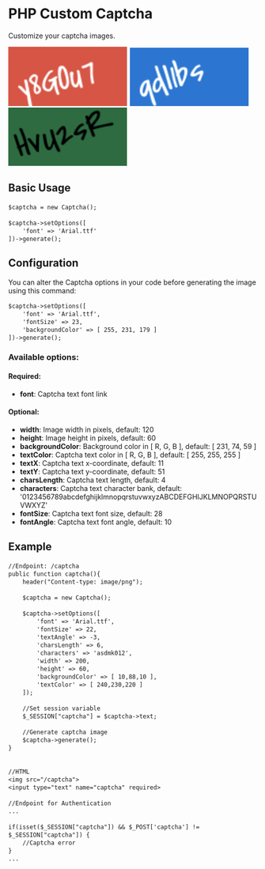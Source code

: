 # PHP Custom Captcha

Customize your captcha images.

![Custom 1](/images/custom-1.png)
![Custom 2](/images/custom-2.png)
![Custom 3](/images/custom-3.png)

## Basic Usage

```
$captcha = new Captcha();

$captcha->setOptions([
    'font' => 'Arial.ttf'
])->generate();
```

## Configuration

You can alter the Captcha options in your code before generating the image using this command:

```
$captcha->setOptions([
    'font' => 'Arial.ttf',
    'fontSize' => 23,
    'backgroundColor' => [ 255, 231, 179 ]
])->generate();
```

### Available options:

#### Required:

* __font__:  Captcha text font link

#### Optional:

* __width__:  Image width in pixels, default: 120
* __height__:  Image height in pixels, default: 60
* __backgroundColor__: Background color in [ R, G, B ], default: [ 231, 74, 59 ]
* __textColor__: Captcha text color in [ R, G, B ],  default: [ 255, 255, 255 ]
* __textX__: Captcha text x-coordinate,  default: 11
* __textY__: Captcha text y-coordinate,  default: 51
* __charsLength__: Captcha text length,  default: 4
* __characters__: Captcha text character bank, default: '0123456789abcdefghijklmnopqrstuvwxyzABCDEFGHIJKLMNOPQRSTUVWXYZ'
* __fontSize__: Captcha text font size,  default: 28
* __fontAngle__: Captcha text font angle,  default: 10


## Example

```
//Endpoint: /captcha
public function captcha(){
    header("Content-type: image/png");

    $captcha = new Captcha();

    $captcha->setOptions([
        'font' => 'Arial.ttf',
        'fontSize' => 22,
        'textAngle' => -3,
        'charsLength' => 6,
        'characters' => 'asdmk012',
        'width' => 200,
        'height' => 60,
        'backgroundColor' => [ 10,88,10 ],
        'textColor' => [ 240,230,220 ]
    ]);

    //Set session variable
    $_SESSION["captcha"] = $captcha->text;

    //Generate captcha image
    $captcha->generate();
}


//HTML
<img src="/captcha">
<input type="text" name="captcha" required>

//Endpoint for Authentication
...

if(isset($_SESSION["captcha"]) && $_POST['captcha'] != $_SESSION["captcha"]) {
    //Captcha error
}
...


```
